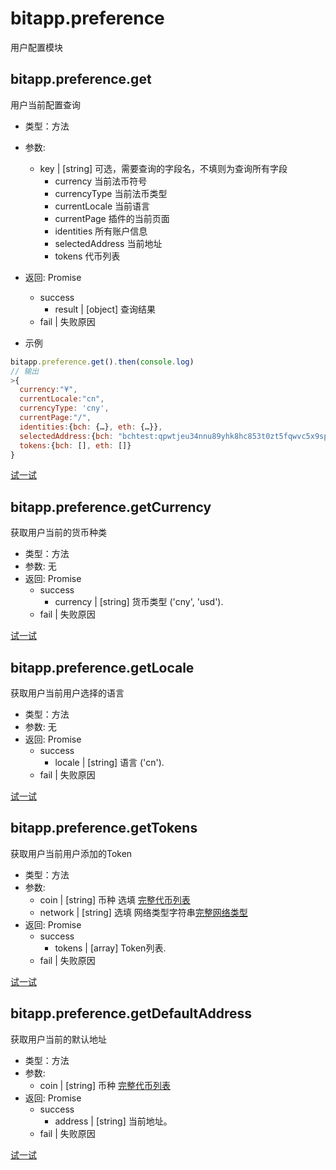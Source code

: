 # bitapp.preference

用户配置模块

## bitapp.preference.get

用户当前配置查询

- 类型：方法
- 参数: 
  - key | [string] 可选，需要查询的字段名，不填则为查询所有字段
    - currency 当前法币符号
    - currencyType 当前法币类型
    - currentLocale 当前语言
    - currentPage 插件的当前页面
    - identities 所有账户信息
    - selectedAddress 当前地址
    - tokens 代币列表
- 返回: Promise
  - success
    - result | [object] 查询结果
  - fail | 失败原因

- 示例

```js
bitapp.preference.get().then(console.log)
// 输出
>{
  currency:"¥",
  currentLocale:"cn",
  currencyType: 'cny',
  currentPage:"/",
  identities:{bch: {…}, eth: {…}},
  selectedAddress:{bch: "bchtest:qpwtjeu34nnu89yhk8hc853t0zt5fqwvc5x9spupsm", eth: "0x1688bc332f03a0db34faab4d863d882dc53957ab"},
  tokens:{bch: [], eth: []}
}
```

[试一试](http://localhost:3002/playground?code=bitapp.preference.get)

## bitapp.preference.getCurrency

获取用户当前的货币种类

- 类型：方法
- 参数: 无
- 返回: Promise
  - success
    - currency | [string] 货币类型 ('cny', 'usd').
  - fail | 失败原因

[试一试](http://localhost:3002/playground?code=bitapp.preference.getcurrency)

## bitapp.preference.getLocale

获取用户当前用户选择的语言

- 类型：方法
- 参数: 无
- 返回: Promise
  - success
    - locale | [string] 语言 ('cn').
  - fail | 失败原因

[试一试](http://localhost:3002/playground?code=bitapp.preference.getlocale)

## bitapp.preference.getTokens

获取用户当前用户添加的Token

- 类型：方法
- 参数: 
  - coin | [string] 币种 选填 [完整代币列表](/zh/append/#完整代币列表)
  - network | [string] 选填 网络类型字符串[完整网络类型](/zh/append/#完整网络类型)
- 返回: Promise
  - success
    - tokens | [array] Token列表.
  - fail | 失败原因

[试一试](http://localhost:3002/playground?code=bitapp.preference.gettokens)

## bitapp.preference.getDefaultAddress

获取用户当前的默认地址

- 类型：方法
- 参数: 
  - coin | [string] 币种 [完整代币列表](/zh/append/#完整代币列表)
- 返回: Promise
  - success
    - address | [string] 当前地址。
  - fail | 失败原因

[试一试](http://localhost:3002/playground?code=bitapp.preference.getdefaultaddress)